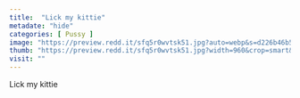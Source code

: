 ```yaml
---
title:  "Lick my kittie"
metadate: "hide"
categories: [ Pussy ]
image: "https://preview.redd.it/sfq5r0wvtsk51.jpg?auto=webp&s=d226b46b54db81a75621a95927e7f3a2cd8e41ce"
thumb: "https://preview.redd.it/sfq5r0wvtsk51.jpg?width=960&crop=smart&auto=webp&s=20e5e8117846a68fe5bfab8d854e48611c51f212"
visit: ""
---
```

Lick my kittie
